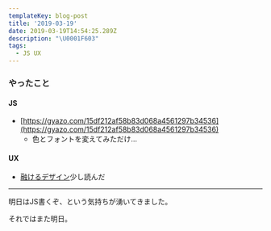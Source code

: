 ```yaml
---
templateKey: blog-post
title: '2019-03-19'
date: 2019-03-19T14:54:25.289Z
description: "\U0001F603"
tags:
  - JS UX
---
```

### やったこと
#### JS
* [https://gyazo.com/15df212af58b83d068a4561297b34536](https://gyazo.com/15df212af58b83d068a4561297b34536)
  * 色とフォントを変えてみただけ…

#### UX
* [融けるデザイン](https://www.amazon.co.jp/dp/4861009383/)少し読んだ


-----

明日はJS書くぞ、という気持ちが湧いてきました。

それではまた明日。
